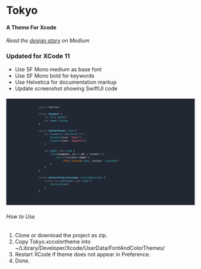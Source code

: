 # Tokyo

#### A Theme For Xcode 

_Read the [design story](https://medium.com/@cseanc/designing-a-swift-theme-tokyo-7133d6c77c78#.pe3squ714) on Medium_

### Updated for XCode 11

- Use SF Mono medium as base font
- Use SF Mono bold for keywords
- Use Helvetica for documentation markup
- Update screenshot showing SwiftUI code

#### ![Tokyo](Tokyo.png)

###### How to Use

1. Clone or download the project as zip.
2. Copy Tokyo.xccolortheme into ~/Library/Developer/Xcode/UserData/FontAndColorThemes/
3. Restart XCode if theme does not appear in Preference.
4. Done.

